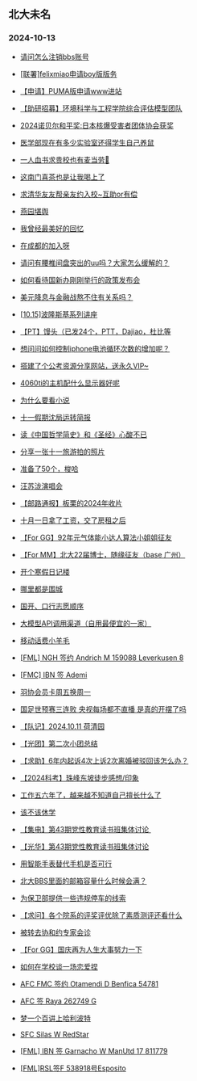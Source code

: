 ## 北大未名 
### 2024-10-13

+ [请问怎么注销bbs账号](https://bbs.pku.edu.cn/v2/post-read.php?bid=16&threadid=18856885)

+ [[联署]felixmiao申请boy版版务](https://bbs.pku.edu.cn/v2/post-read.php?bid=751&threadid=18857703)

+ [【申请】PUMA版申请www进站](https://bbs.pku.edu.cn/v2/post-read.php?bid=130&threadid=18857662)

+ [【助研招募】环境科学与工程学院综合评估模型团队](https://bbs.pku.edu.cn/v2/post-read.php?bid=351&threadid=18857551)

+ [2024诺贝尔和平奖:日本核爆受害者团体协会获奖](https://bbs.pku.edu.cn/v2/post-read.php?bid=155&threadid=18857113)

+ [医学部现在有多少实验室还得学生自己养鼠](https://bbs.pku.edu.cn/v2/post-read.php?bid=138&threadid=18856726)

+ [一人血书求贵校也有麦当劳🥹](https://bbs.pku.edu.cn/v2/post-read.php?bid=1431&threadid=18856727)

+ [这南门喜茶也是让我喝上了](https://bbs.pku.edu.cn/v2/post-read.php?bid=1431&threadid=18857487)

+ [求清华友友帮亲友约入校~互助or有偿](https://bbs.pku.edu.cn/v2/post-read.php?bid=104&threadid=18769848)

+ [燕园堪舆](https://bbs.pku.edu.cn/v2/post-read.php?bid=104&threadid=18855668)

+ [我曾经最美好的回忆](https://bbs.pku.edu.cn/v2/post-read.php?bid=466&threadid=18857356)

+ [在成都的加入呀](https://bbs.pku.edu.cn/v2/post-read.php?bid=464&threadid=18564202)

+ [请问有腰椎间盘突出的uu吗？大家怎么缓解的？](https://bbs.pku.edu.cn/v2/post-read.php?bid=244&threadid=18857543)

+ [如何看待国新办刚刚举行的政策发布会](https://bbs.pku.edu.cn/v2/post-read.php?bid=249&threadid=18857450)

+ [美元降息与金融战熬不住有关系吗？](https://bbs.pku.edu.cn/v2/post-read.php?bid=249&threadid=18854673)

+ [[10.15]波隆斯基系列讲座](https://bbs.pku.edu.cn/v2/post-read.php?bid=342&threadid=18857557)

+ [【PT】馒头（已发24个，PTT，Dajiao，杜比等](https://bbs.pku.edu.cn/v2/post-read.php?bid=209&threadid=18679030)

+ [想问问如何控制iphone电池循环次数的增加呢？](https://bbs.pku.edu.cn/v2/post-read.php?bid=488&threadid=18855790)

+ [搭建了个公考资源分享网站，送永久VIP~](https://bbs.pku.edu.cn/v2/post-read.php?bid=209&threadid=18850101)

+ [4060ti的主机配什么显示器好呢](https://bbs.pku.edu.cn/v2/post-read.php?bid=1361&threadid=18857444)

+ [为什么要看小说](https://bbs.pku.edu.cn/v2/post-read.php?bid=53&threadid=18822260)

+ [十一假期沈局运转简报](https://bbs.pku.edu.cn/v2/post-read.php?bid=647&threadid=18855066)

+ [读《中国哲学简史》和《圣经》心酸不已](https://bbs.pku.edu.cn/v2/post-read.php?bid=10&threadid=18856747)

+ [分享一张十一旅游拍的照片](https://bbs.pku.edu.cn/v2/post-read.php?bid=94&threadid=18856767)

+ [准备了50个，梭哈](https://bbs.pku.edu.cn/v2/post-read.php?bid=72&threadid=18856533)

+ [汪苏泷演唱会](https://bbs.pku.edu.cn/v2/post-read.php?bid=79&threadid=18857486)

+ [【邮路通报】板栗的2024年收片](https://bbs.pku.edu.cn/v2/post-read.php?bid=1367&threadid=18797429)

+ [十月一日拿了工资，交了房租之后](https://bbs.pku.edu.cn/v2/post-read.php?bid=103&threadid=18853859)

+ [【For GG】92年元气体能小达人算法小姐姐征友](https://bbs.pku.edu.cn/v2/post-read.php?bid=167&threadid=18855174)

+ [【For MM】北大22届博士，随缘征友（base 广州）](https://bbs.pku.edu.cn/v2/post-read.php?bid=167&threadid=18857373)

+ [开个寒假日记楼](https://bbs.pku.edu.cn/v2/post-read.php?bid=361&threadid=18745526)

+ [哪里都是围城](https://bbs.pku.edu.cn/v2/post-read.php?bid=99&threadid=18857514)

+ [国开、口行志愿顺序](https://bbs.pku.edu.cn/v2/post-read.php?bid=99&threadid=18857166)

+ [大模型API调用渠道（自用最便宜的一家）](https://bbs.pku.edu.cn/v2/post-read.php?bid=71&threadid=18857085)

+ [移动话费小羊毛](https://bbs.pku.edu.cn/v2/post-read.php?bid=1380&threadid=18857038)

+ [[FML] NGH 签约 Andrich M 159088 Leverkusen 8](https://bbs.pku.edu.cn/v2/post-read.php?bid=519&threadid=18857515)

+ [[FMC] IBN 签 Ademi](https://bbs.pku.edu.cn/v2/post-read.php?bid=519&threadid=18857501)

+ [羽协会员卡周五换周一](https://bbs.pku.edu.cn/v2/post-read.php?bid=77&threadid=18857035)

+ [国足世预赛三连败 央视每场都不直播 是真的开摆了吗](https://bbs.pku.edu.cn/v2/post-read.php?bid=93&threadid=18856755)

+ [【队记】2024.10.11 荷清园](https://bbs.pku.edu.cn/v2/post-read.php?bid=952&threadid=18857154)

+ [【光团】第二次小团总结](https://bbs.pku.edu.cn/v2/post-read.php?bid=696&threadid=18857674)

+ [【求助】6年内起诉4次上诉2次离婚被驳回该怎么办？](https://bbs.pku.edu.cn/v2/post-read.php?bid=301&threadid=18853460)

+ [【2024科考】珠峰东坡徒步感想/印象](https://bbs.pku.edu.cn/v2/post-read.php?bid=224&threadid=18857457)

+ [工作五六年了，越来越不知道自己擅长什么了](https://bbs.pku.edu.cn/v2/post-read.php?bid=690&threadid=18857153)

+ [该不该休学](https://bbs.pku.edu.cn/v2/post-read.php?bid=690&threadid=18857429)

+ [【集电】第43期党性教育读书班集体讨论 ](https://bbs.pku.edu.cn/v2/post-read.php?bid=1284&threadid=18857362)

+ [【光华】第43期党性教育读书班集体讨论](https://bbs.pku.edu.cn/v2/post-read.php?bid=1284&threadid=18857228)

+ [用智能手表替代手机是否可行](https://bbs.pku.edu.cn/v2/post-read.php?bid=642&threadid=18857632)

+ [北大BBS里面的邮箱容量什么时候会满？](https://bbs.pku.edu.cn/v2/post-read.php?bid=668&threadid=18857581)

+ [为保卫部提供一些违规停车的线索](https://bbs.pku.edu.cn/v2/post-read.php?bid=438&threadid=18856539)

+ [【求问】各个院系的评奖评优除了素质测评还看什么](https://bbs.pku.edu.cn/v2/post-read.php?bid=438&threadid=18856910)

+ [被转去协和约专家会诊](https://bbs.pku.edu.cn/v2/post-read.php?bid=244&threadid=18856813)

+ [【For GG】国庆再为人生大事努力一下](https://bbs.pku.edu.cn/v2/post-read.php?bid=167&threadid=18853683)

+ [如何在学校谈一场恋爱捏](https://bbs.pku.edu.cn/v2/post-read.php?bid=52&threadid=18856133)

+ [AFC FMC 签约 Otamendi D Benfica 54781](https://bbs.pku.edu.cn/v2/post-read.php?bid=519&threadid=18857744)

+ [AFC 签 Raya 262749 G](https://bbs.pku.edu.cn/v2/post-read.php?bid=519&threadid=18857742)

+ [梦一个百讲上哈利波特](https://bbs.pku.edu.cn/v2/post-read.php?bid=222&threadid=18857673)

+ [SFC Silas W RedStar](https://bbs.pku.edu.cn/v2/post-read.php?bid=519&threadid=18857756)

+ [[FML] IBN 签 Garnacho W ManUtd 17 811779](https://bbs.pku.edu.cn/v2/post-read.php?bid=519&threadid=18857762)

+ [[FML]RSL签F 538918号Esposito](https://bbs.pku.edu.cn/v2/post-read.php?bid=519&threadid=18857767)

